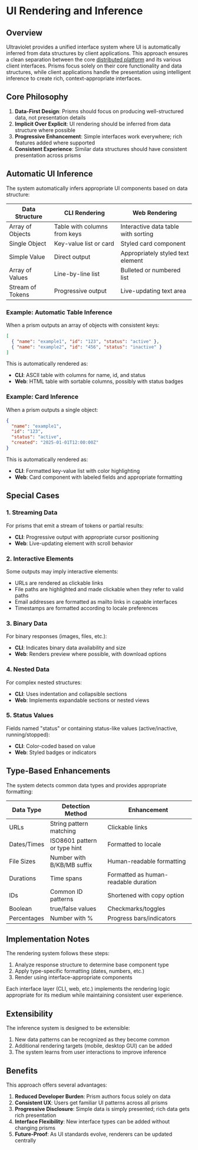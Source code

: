 # UI Rendering and Inference

## Overview

Ultraviolet provides a unified interface system where UI is automatically inferred from data structures by client applications. This approach ensures a clean separation between the core [distributed platform](distributed-architecture.md) and its various client interfaces. Prisms focus solely on their core functionality and data structures, while client applications handle the presentation using intelligent inference to create rich, context-appropriate interfaces.

## Core Philosophy

1. **Data-First Design**: Prisms should focus on producing well-structured data, not presentation details
2. **Implicit Over Explicit**: UI rendering should be inferred from data structure where possible
3. **Progressive Enhancement**: Simple interfaces work everywhere; rich features added where supported
4. **Consistent Experience**: Similar data structures should have consistent presentation across prisms

## Automatic UI Inference

The system automatically infers appropriate UI components based on data structure:

| Data Structure | CLI Rendering | Web Rendering |
|----------------|---------------|--------------|
| Array of Objects | Table with columns from keys | Interactive data table with sorting |
| Single Object | Key-value list or card | Styled card component |
| Simple Value | Direct output | Appropriately styled text element |
| Array of Values | Line-by-line list | Bulleted or numbered list |
| Stream of Tokens | Progressive output | Live-updating text area |

### Example: Automatic Table Inference

When a prism outputs an array of objects with consistent keys:

```json
[
  { "name": "example1", "id": "123", "status": "active" },
  { "name": "example2", "id": "456", "status": "inactive" }
]
```

This is automatically rendered as:

- **CLI**: ASCII table with columns for name, id, and status
- **Web**: HTML table with sortable columns, possibly with status badges

### Example: Card Inference

When a prism outputs a single object:

```json
{
  "name": "example1",
  "id": "123",
  "status": "active",
  "created": "2025-01-01T12:00:00Z"
}
```

This is automatically rendered as:

- **CLI**: Formatted key-value list with color highlighting
- **Web**: Card component with labeled fields and appropriate formatting

## Special Cases

### 1. Streaming Data

For prisms that emit a stream of tokens or partial results:

- **CLI**: Progressive output with appropriate cursor positioning
- **Web**: Live-updating element with scroll behavior

### 2. Interactive Elements

Some outputs may imply interactive elements:

- URLs are rendered as clickable links
- File paths are highlighted and made clickable when they refer to valid paths
- Email addresses are formatted as mailto links in capable interfaces
- Timestamps are formatted according to locale preferences

### 3. Binary Data

For binary responses (images, files, etc.):

- **CLI**: Indicates binary data availability and size
- **Web**: Renders preview where possible, with download options

### 4. Nested Data

For complex nested structures:

- **CLI**: Uses indentation and collapsible sections
- **Web**: Implements expandable sections or nested views

### 5. Status Values

Fields named "status" or containing status-like values (active/inactive, running/stopped):

- **CLI**: Color-coded based on value
- **Web**: Styled badges or indicators

## Type-Based Enhancements

The system detects common data types and provides appropriate formatting:

| Data Type | Detection Method | Enhancement |
|-----------|-----------------|-------------|
| URLs | String pattern matching | Clickable links |
| Dates/Times | ISO8601 pattern or type hint | Formatted to locale |
| File Sizes | Number with B/KB/MB suffix | Human-readable formatting |
| Durations | Time spans | Formatted as human-readable duration |
| IDs | Common ID patterns | Shortened with copy option |
| Boolean | true/false values | Checkmarks/toggles |
| Percentages | Number with % | Progress bars/indicators |

## Implementation Notes

The rendering system follows these steps:

1. Analyze response structure to determine base component type
2. Apply type-specific formatting (dates, numbers, etc.)
3. Render using interface-appropriate components 

Each interface layer (CLI, web, etc.) implements the rendering logic appropriate for its medium while maintaining consistent user experience.

## Extensibility

The inference system is designed to be extensible:

1. New data patterns can be recognized as they become common
2. Additional rendering targets (mobile, desktop GUI) can be added
3. The system learns from user interactions to improve inference

## Benefits

This approach offers several advantages:

1. **Reduced Developer Burden**: Prism authors focus solely on data
2. **Consistent UX**: Users get familiar UI patterns across all prisms
3. **Progressive Disclosure**: Simple data is simply presented; rich data gets rich presentation
4. **Interface Flexibility**: New interface types can be added without changing prisms
5. **Future-Proof**: As UI standards evolve, renderers can be updated centrally
